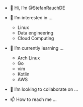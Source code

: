 - 👋 Hi, I’m @StefanRauchDE
- 👀 I’m interested in ...
  - Linux
  - Data engineering
  - Cloud Computing
  
- 🌱 I’m currently learning ...
  - Arch Linux
  - Go
  - vim
  - Kotlin
  - AWS
  
- 💞️ I’m looking to collaborate on ...
- 📫 How to reach me ...

<!---
StefanRauchDE/StefanRauchDE is a ✨ special ✨ repository because its `README.md` (this file) appears on your GitHub profile.
You can click the Preview link to take a look at your changes.
--->
